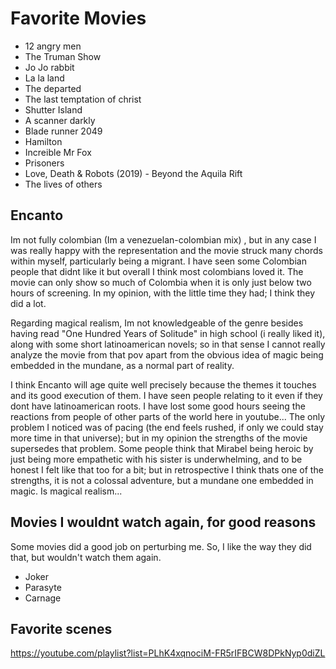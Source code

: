 
# Favorite Movies

- 12 angry men
- The Truman Show
- Jo Jo rabbit
- La la land
- The departed
- The last temptation of christ
- Shutter Island
- A scanner darkly
- Blade runner 2049
- Hamilton
- Increible Mr Fox
- Prisoners
- Love, Death & Robots (2019) - Beyond the Aquila Rift
- The lives of others

## Encanto

Im not fully colombian (Im a venezuelan-colombian mix) , but in any case I was really happy with the representation and the movie struck many chords within myself, particularly being a migrant. I have seen some Colombian people that didnt like it but overall I think most colombians loved it. The movie can only show so much of Colombia when it is only just below two hours of screening. In my opinion, with the little time they had; I think they did a lot. 

Regarding magical realism, Im not knowledgeable of the genre besides having read "One Hundred Years of Solitude" in high school (i really liked it), along with some short latinoamerican novels; so in that sense I cannot really analyze the movie from that pov apart from the obvious idea of magic being embedded in the mundane, as a normal part of reality. 

I think Encanto will age quite well precisely because the themes it touches and its good execution of them. I have seen people relating to it even if they dont have latinoamerican roots.  I have lost some good hours seeing the reactions from people of other parts of the world here in youtube... The only problem I noticed was of pacing (the end feels rushed, if only we could stay more time in that universe); but in my opinion the strengths of the movie supersedes that problem. Some people think that Mirabel being heroic by just being more empathetic with his sister is underwhelming, and to be honest I felt like that too for a bit; but in retrospective I think thats one of the strengths, it is not a colossal adventure, but a mundane one embedded in magic. Is magical realism...

## Movies I wouldnt watch again, for good reasons

Some movies did a good job on perturbing me. So, I like the way they did that, but wouldn't watch them again.

- Joker
- Parasyte
- Carnage

## Favorite scenes

https://youtube.com/playlist?list=PLhK4xqnociM-FR5rIFBCW8DPkNyp0diZL
